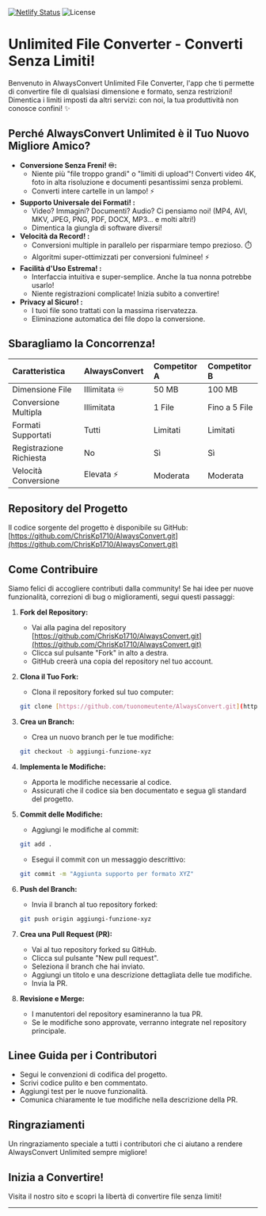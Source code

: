 [![Netlify Status](https://api.netlify.com/api/v1/badges/e42973f4-bced-4bb0-98f2-9b5e3ba4a1a5/deploy-status)](https://app.netlify.com/sites/alwaysconvert/deploys)
![License](https://img.shields.io/github/license/ChrisKp1710/AlwaysConvert?style=flat-square)

# Unlimited File Converter - Converti Senza Limiti!

Benvenuto in AlwaysConvert Unlimited File Converter, l'app che ti permette di convertire file di qualsiasi dimensione e formato, senza restrizioni! Dimentica i limiti imposti da altri servizi: con noi, la tua produttività non conosce confini! ✨

## Perché AlwaysConvert Unlimited è il Tuo Nuovo Migliore Amico?

* **Conversione Senza Freni! ♾️:**
  * Niente più "file troppo grandi" o "limiti di upload"! Converti video 4K, foto in alta risoluzione e documenti pesantissimi senza problemi.
  * Converti intere cartelle in un lampo! ⚡
* **Supporto Universale dei Formati! :**
  * Video? Immagini? Documenti? Audio? Ci pensiamo noi! (MP4, AVI, MKV, JPEG, PNG, PDF, DOCX, MP3... e molti altri!)
  * Dimentica la giungla di software diversi!
* **Velocità da Record! ️:**
  * Conversioni multiple in parallelo per risparmiare tempo prezioso. ⏱️
  * Algoritmi super-ottimizzati per conversioni fulminee! ⚡
* **Facilità d'Uso Estrema! :**
  * Interfaccia intuitiva e super-semplice. Anche la tua nonna potrebbe usarlo!
  * Niente registrazioni complicate! Inizia subito a convertire!
* **Privacy al Sicuro! :**
  * I tuoi file sono trattati con la massima riservatezza.
  * Eliminazione automatica dei file dopo la conversione. ️

## Sbaragliamo la Concorrenza!


| Caratteristica          | AlwaysConvert  | Competitor A | Competitor B  |
| :---------------------- | :-------------- | :----------- | :------------ |
| Dimensione File         | Illimitata ♾️ | 50 MB        | 100 MB        |
| Conversione Multipla    | Illimitata      | 1 File       | Fino a 5 File |
| Formati Supportati      | Tutti           | Limitati     | Limitati      |
| Registrazione Richiesta | No              | Sì          | Sì           |
| Velocità Conversione   | Elevata ⚡      | Moderata     | Moderata      |

## Repository del Progetto

Il codice sorgente del progetto è disponibile su GitHub: [https://github.com/ChrisKp1710/AlwaysConvert.git](https://github.com/ChrisKp1710/AlwaysConvert.git)

## Come Contribuire

Siamo felici di accogliere contributi dalla community! Se hai idee per nuove funzionalità, correzioni di bug o miglioramenti, segui questi passaggi:

1. **Fork del Repository:**

   * Vai alla pagina del repository [https://github.com/ChrisKp1710/AlwaysConvert.git](https://github.com/ChrisKp1710/AlwaysConvert.git)
   * Clicca sul pulsante "Fork" in alto a destra.
   * GitHub creerà una copia del repository nel tuo account.
2. **Clona il Tuo Fork:**

   * Clona il repository forked sul tuo computer:

   ```bash
   git clone [https://github.com/tuonomeutente/AlwaysConvert.git](https://www.google.com/search?q=https://github.com/tuonomeutente/AlwaysConvert.git)
   ```
3. **Crea un Branch:**

   * Crea un nuovo branch per le tue modifiche:

   ```bash
   git checkout -b aggiungi-funzione-xyz
   ```
4. **Implementa le Modifiche:**

   * Apporta le modifiche necessarie al codice.
   * Assicurati che il codice sia ben documentato e segua gli standard del progetto.
5. **Commit delle Modifiche:**

   * Aggiungi le modifiche al commit:

   ```bash
   git add .
   ```

   * Esegui il commit con un messaggio descrittivo:

   ```bash
   git commit -m "Aggiunta supporto per formato XYZ"
   ```
6. **Push del Branch:**

   * Invia il branch al tuo repository forked:

   ```bash
   git push origin aggiungi-funzione-xyz
   ```
7. **Crea una Pull Request (PR):**

   * Vai al tuo repository forked su GitHub.
   * Clicca sul pulsante "New pull request".
   * Seleziona il branch che hai inviato.
   * Aggiungi un titolo e una descrizione dettagliata delle tue modifiche.
   * Invia la PR.
8. **Revisione e Merge:**

   * I manutentori del repository esamineranno la tua PR.
   * Se le modifiche sono approvate, verranno integrate nel repository principale.

## Linee Guida per i Contributori

* Segui le convenzioni di codifica del progetto.
* Scrivi codice pulito e ben commentato.
* Aggiungi test per le nuove funzionalità.
* Comunica chiaramente le tue modifiche nella descrizione della PR.

## Ringraziamenti

Un ringraziamento speciale a tutti i contributori che ci aiutano a rendere AlwaysConvert Unlimited sempre migliore!

## Inizia a Convertire!


Visita il nostro sito e scopri la libertà di convertire file senza limiti!

---
